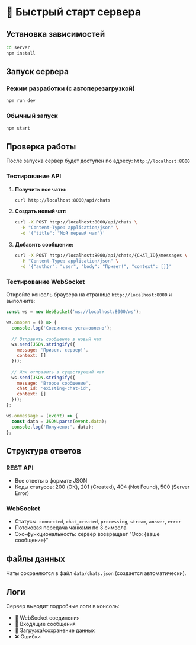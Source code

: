 # 🚀 Быстрый старт сервера

## Установка зависимостей

```bash
cd server
npm install
```

## Запуск сервера

### Режим разработки (с автоперезагрузкой)
```bash
npm run dev
```

### Обычный запуск
```bash
npm start
```

## Проверка работы

После запуска сервер будет доступен по адресу: `http://localhost:8000`

### Тестирование API

1. **Получить все чаты:**
   ```bash
   curl http://localhost:8000/api/chats
   ```

2. **Создать новый чат:**
   ```bash
   curl -X POST http://localhost:8000/api/chats \
     -H "Content-Type: application/json" \
     -d '{"title": "Мой первый чат"}'
   ```

3. **Добавить сообщение:**
   ```bash
   curl -X POST http://localhost:8000/api/chats/{CHAT_ID}/messages \
     -H "Content-Type: application/json" \
     -d '{"author": "user", "body": "Привет!", "context": []}'
   ```

### Тестирование WebSocket

Откройте консоль браузера на странице `http://localhost:8000` и выполните:

```javascript
const ws = new WebSocket('ws://localhost:8000/ws');

ws.onopen = () => {
  console.log('Соединение установлено');
  
  // Отправить сообщение в новый чат
  ws.send(JSON.stringify({
    message: 'Привет, сервер!',
    context: []
  }));
  
  // Или отправить в существующий чат
  ws.send(JSON.stringify({
    message: 'Второе сообщение',
    chat_id: 'existing-chat-id',
    context: []
  }));
};

ws.onmessage = (event) => {
  const data = JSON.parse(event.data);
  console.log('Получено:', data);
};
```

## Структура ответов

### REST API
- Все ответы в формате JSON
- Коды статусов: 200 (OK), 201 (Created), 404 (Not Found), 500 (Server Error)

### WebSocket
- Статусы: `connected`, `chat_created`, `processing`, `stream`, `answer`, `error`
- Потоковая передача чанками по 3 символа
- Эхо-функциональность: сервер возвращает "Эхо: {ваше сообщение}"

## Файлы данных

Чаты сохраняются в файл `data/chats.json` (создается автоматически).

## Логи

Сервер выводит подробные логи в консоль:
- 🔌 WebSocket соединения
- 📨 Входящие сообщения  
- 📂 Загрузка/сохранение данных
- ❌ Ошибки
